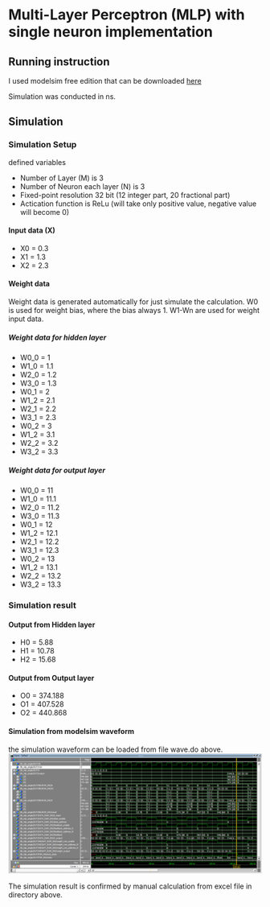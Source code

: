 # Multi-Layer Perceptron (MLP) with single neuron implementation

## Running instruction
I used modelsim free edition that can be downloaded [here](https://www.intel.com/content/www/us/en/software-kit/666221/intel-quartus-ii-web-edition-design-software-version-13-1-for-windows.html)

Simulation was conducted in ns.

## Simulation
### Simulation Setup
defined variables
- Number of Layer (M) is 3
- Number of Neuron each layer (N) is 3
- Fixed-point resolution 32 bit (12 integer part, 20 fractional part)
- Actication function is ReLu (will take only positive value, negative value will become 0)

#### Input data (X)
- X0 = 0.3
- X1 = 1.3
- X2 = 2.3

#### Weight data
Weight data is generated automatically for just simulate the calculation. W0 is used for weight bias, where the bias always 1. W1-Wn are used for weight input data.

##### Weight data for hidden layer
- W0_0 = 1
- W1_0 = 1.1
- W2_0 = 1.2
- W3_0 = 1.3
- W0_1 = 2
- W1_2 = 2.1
- W2_1 = 2.2
- W3_1 = 2.3
- W0_2 = 3
- W1_2 = 3.1
- W2_2 = 3.2
- W3_2 = 3.3

##### Weight data for output layer
- W0_0 = 11
- W1_0 = 11.1
- W2_0 = 11.2
- W3_0 = 11.3
- W0_1 = 12
- W1_2 = 12.1
- W2_1 = 12.2
- W3_1 = 12.3
- W0_2 = 13
- W1_2 = 13.1
- W2_2 = 13.2
- W3_2 = 13.3

### Simulation result

#### Output from Hidden layer
- H0 = 5.88
- H1 = 10.78
- H2 = 15.68

#### Output from Output layer
- O0 = 374.188
- O1 = 407.528
- O2 = 440.868

#### Simulation from modelsim waveform
the simulation waveform can be loaded from file wave.do above.
![simulation_result](https://github.com/ihsanalhafiz/MLP_Single_Neuron/blob/main/Images/tb_mlp_single_simulation.png?raw=true)
 
 The simulation result is confirmed by manual calculation from excel file in directory above.
